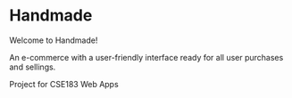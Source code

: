 # Handmade

Welcome to Handmade!

An e-commerce with a user-friendly interface
ready for all user purchases and sellings.

Project for CSE183 Web Apps
